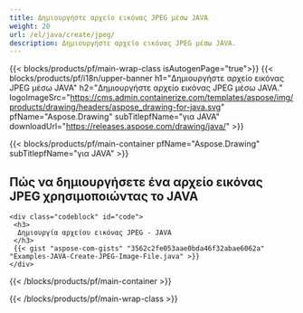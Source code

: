 ```yaml
---
title: Δημιουργήστε αρχείο εικόνας JPEG μέσω JAVA
weight: 20
url: /el/java/create/jpeg/
description: Δημιουργήστε αρχείο εικόνας JPEG μέσω JAVA.
---
```


{{< blocks/products/pf/main-wrap-class isAutogenPage="true">}}
{{< blocks/products/pf/i18n/upper-banner h1="Δημιουργήστε αρχείο εικόνας JPEG μέσω JAVA" h2="Δημιουργήστε αρχείο εικόνας JPEG μέσω JAVA." logoImageSrc="https://cms.admin.containerize.com/templates/aspose/img/products/drawing/headers/aspose_drawing-for-java.svg" pfName="Aspose.Drawing" subTitlepfName="για JAVA" downloadUrl="https://releases.aspose.com/drawing/java/" >}}

{{< blocks/products/pf/main-container pfName="Aspose.Drawing" subTitlepfName="για JAVA" >}}

<h2>Πώς να δημιουργήσετε ένα αρχείο εικόνας JPEG χρησιμοποιώντας το JAVA</h2>

    <div class="codeblock" id="code">
     <h3>
      Δημιουργία αρχείου εικόνας JPEG - JAVA
     </h3>
     {{< gist "aspose-com-gists" "3562c2fe053aae0bda46f32abae6062a" "Examples-JAVA-Create-JPEG-Image-File.java" >}}
    </div>

{{< /blocks/products/pf/main-container >}}


{{< /blocks/products/pf/main-wrap-class >}}
